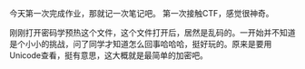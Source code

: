今天第一次完成作业，那就记一次笔记吧。
第一次接触CTF，感觉很神奇。

刚刚打开密码学预热这个文件，这个文件打开后，居然是乱码的。一开始并不知道是个小小的挑战，问了同学才知道怎么回事哈哈哈，挺好玩的。原来是要用Unicode查看，挺有意思，这大概就是最简单的加密吧。

